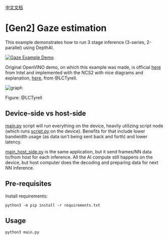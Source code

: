 [中文文档](README.zh-CN.md)

# [Gen2] Gaze estimation

This example demonstrates how to run 3 stage inference (3-series, 2-parallel) using DepthAI.

[![Gaze Example Demo](https://github.com/luxonis/depthai-experiments/assets/18037362/5d7eea47-d5be-4d8a-92b2-7b5ff01d443d)](https://github.com/luxonis/depthai-experiments/assets/18037362/e132044b-34c8-474a-bb1a-63dec1b5d9a8)

Original OpenVINO demo, on which this example was made, is official [here](https://docs.openvinotoolkit.org/2021.1/omz_demos_gaze_estimation_demo_README.html) from Intel and implemented with the NCS2 with nice diagrams and explanation, [here](https://github.com/LCTyrell/Gaze_pointer_controller), from @LCTyrell.

![graph](https://user-images.githubusercontent.com/32992551/103378235-de4fec00-4a9e-11eb-88b2-621180f7edef.jpeg)

Figure: @LCTyrell

## Device-side vs host-side

[main.py](main.py) script will run everything on the device, heavily utilizing script node (which runs [script.py](script.py) on the device). Benefits for that include lower bandwidth usage (as data isn't being sent back and forth) and lower latency.

[main_host_side.py](main_host_side.py) is the same application, but it send frames/NN data to/from host for each inference. All the AI compute still happens on the device, but host computer does the decoding and preparing data for next NN inference.

## Pre-requisites

Install requirements:
```
python3 -m pip install -r requirements.txt
```

## Usage

```
python3 main.py
```
